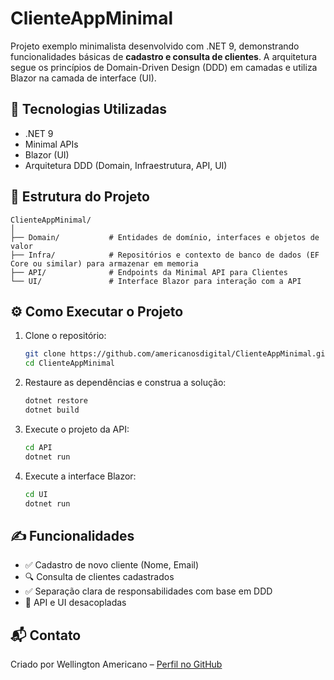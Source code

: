 # ClienteAppMinimal

Projeto exemplo minimalista desenvolvido com .NET 9, demonstrando funcionalidades básicas de **cadastro e consulta de clientes**. A arquitetura segue os princípios de Domain-Driven Design (DDD) em camadas e utiliza Blazor na camada de interface (UI).

## 🚀 Tecnologias Utilizadas

- .NET 9
- Minimal APIs
- Blazor (UI)
- Arquitetura DDD (Domain, Infraestrutura, API, UI)

## 📁 Estrutura do Projeto

```
ClienteAppMinimal/
│
├── Domain/           # Entidades de domínio, interfaces e objetos de valor
├── Infra/            # Repositórios e contexto de banco de dados (EF Core ou similar) para armazenar em memoria
├── API/              # Endpoints da Minimal API para Clientes
└── UI/               # Interface Blazor para interação com a API
```

## ⚙️ Como Executar o Projeto

1. Clone o repositório:
   ```bash
   git clone https://github.com/americanosdigital/ClienteAppMinimal.git
   cd ClienteAppMinimal
   ```

2. Restaure as dependências e construa a solução:
   ```bash
   dotnet restore
   dotnet build
   ```

3. Execute o projeto da API:
   ```bash
   cd API
   dotnet run
   ```

4. Execute a interface Blazor:
   ```bash
   cd UI
   dotnet run
   ```

## ✍️ Funcionalidades

- ✅ Cadastro de novo cliente (Nome, Email)
- 🔍 Consulta de clientes cadastrados
- ✅ Separação clara de responsabilidades com base em DDD
- 🔄 API e UI desacopladas

## 📬 Contato

Criado por Wellington Americano – [Perfil no GitHub](https://github.com/americanosdigital)
